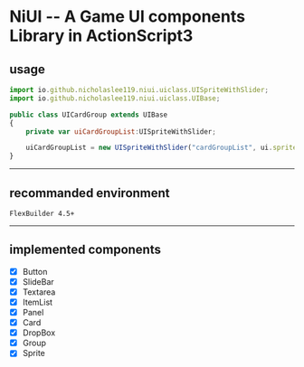 NiUI -- A Game UI components Library in ActionScript3
========
## usage
```js
import io.github.nicholaslee119.niui.uiclass.UISpriteWithSlider;
import io.github.nicholaslee119.niui.uiclass.UIBase;

public class UICardGroup extends UIBase
{
    private var uiCardGroupList:UISpriteWithSlider;

    uiCardGroupList = new UISpriteWithSlider("cardGroupList", ui.sprite_allCardGroup, new Vector.<UIItemCardGroup>);
}

```
------
## recommanded environment
    FlexBuilder 4.5+
------
## implemented components
- [x] Button
- [x] SlideBar
- [x] Textarea
- [x] ItemList
- [x] Panel
- [x] Card
- [x] DropBox
- [x] Group
- [x] Sprite

